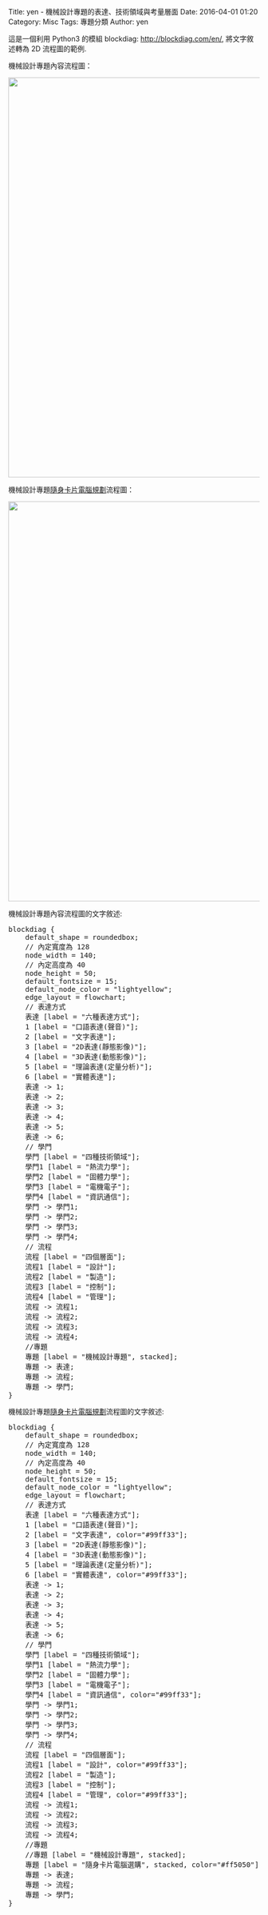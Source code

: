 Title: yen - 機械設計專題的表達、技術領域與考量層面
Date: 2016-04-01 01:20
Category: Misc
Tags: 專題分類
Author: yen

這是一個利用 Python3 的模組 blockdiag: <a href="http://blockdiag.com/en/">http://blockdiag.com/en/</a>, 將文字敘述轉為 2D 流程圖的範例.

<!-- PELICAN_END_SUMMARY -->
機械設計專題內容流程圖：

<img src="http://coursemdetw.github.io/project_site_files/files/2016spring/mde_project.png" width="800"/>

機械設計專題<a href="http://project.mde.tw/blog/yen-ji-jie-she-ji-zhuan-ti-sui-shen-kai-fa-dian-nao.html">隨身卡片電腦規劃</a>流程圖：

<img src="http://coursemdetw.github.io/project_site_files/files/2016spring/rpi_shopping_flow.png" width="800"/>

機械設計專題內容流程圖的文字敘述:

<pre class="brush: bash">
blockdiag {
    default_shape = roundedbox;
    // 內定寬度為 128
    node_width = 140;
    // 內定高度為 40
    node_height = 50;
    default_fontsize = 15;
    default_node_color = "lightyellow";
    edge_layout = flowchart;
    // 表達方式
    表達 [label = "六種表達方式"];
    1 [label = "口語表達(聲音)"];
    2 [label = "文字表達"];
    3 [label = "2D表達(靜態影像)"];
    4 [label = "3D表達(動態影像)"];
    5 [label = "理論表達(定量分析)"];
    6 [label = "實體表達"];
    表達 -> 1;
    表達 -> 2;
    表達 -> 3;
    表達 -> 4;
    表達 -> 5;
    表達 -> 6;
    // 學門
    學門 [label = "四種技術領域"];
    學門1 [label = "熱流力學"];
    學門2 [label = "固體力學"];
    學門3 [label = "電機電子"];
    學門4 [label = "資訊通信"];
    學門 -> 學門1;
    學門 -> 學門2;
    學門 -> 學門3;
    學門 -> 學門4;
    // 流程
    流程 [label = "四個層面"];
    流程1 [label = "設計"];
    流程2 [label = "製造"];
    流程3 [label = "控制"];
    流程4 [label = "管理"];
    流程 -> 流程1;
    流程 -> 流程2;
    流程 -> 流程3;
    流程 -> 流程4;
    //專題
    專題 [label = "機械設計專題", stacked];
    專題 -> 表達;
    專題 -> 流程;
    專題 -> 學門;
}
</pre>

機械設計專題<a href="http://project.mde.tw/blog/yen-ji-jie-she-ji-zhuan-ti-sui-shen-kai-fa-dian-nao.html">隨身卡片電腦規劃</a>流程圖的文字敘述:

<pre class="brush: bash">
blockdiag {
    default_shape = roundedbox;
    // 內定寬度為 128
    node_width = 140;
    // 內定高度為 40
    node_height = 50;
    default_fontsize = 15;
    default_node_color = "lightyellow";
    edge_layout = flowchart;
    // 表達方式
    表達 [label = "六種表達方式"];
    1 [label = "口語表達(聲音)"];
    2 [label = "文字表達", color="#99ff33"];
    3 [label = "2D表達(靜態影像)"];
    4 [label = "3D表達(動態影像)"];
    5 [label = "理論表達(定量分析)"];
    6 [label = "實體表達", color="#99ff33"];
    表達 -> 1;
    表達 -> 2;
    表達 -> 3;
    表達 -> 4;
    表達 -> 5;
    表達 -> 6;
    // 學門
    學門 [label = "四種技術領域"];
    學門1 [label = "熱流力學"];
    學門2 [label = "固體力學"];
    學門3 [label = "電機電子"];
    學門4 [label = "資訊通信", color="#99ff33"];
    學門 -> 學門1;
    學門 -> 學門2;
    學門 -> 學門3;
    學門 -> 學門4;
    // 流程
    流程 [label = "四個層面"];
    流程1 [label = "設計", color="#99ff33"];
    流程2 [label = "製造"];
    流程3 [label = "控制"];
    流程4 [label = "管理", color="#99ff33"];
    流程 -> 流程1;
    流程 -> 流程2;
    流程 -> 流程3;
    流程 -> 流程4;
    //專題
    //專題 [label = "機械設計專題", stacked];
    專題 [label = "隨身卡片電腦選購", stacked, color="#ff5050"];
    專題 -> 表達;
    專題 -> 流程;
    專題 -> 學門;
}
</pre>